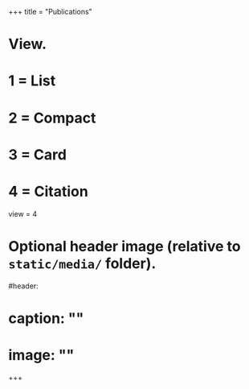 +++
title = "Publications"

# View.
#   1 = List
#   2 = Compact
#   3 = Card
#   4 = Citation
view = 4

# Optional header image (relative to `static/media/` folder).
#header:
#  caption: ""
#  image: ""
+++
